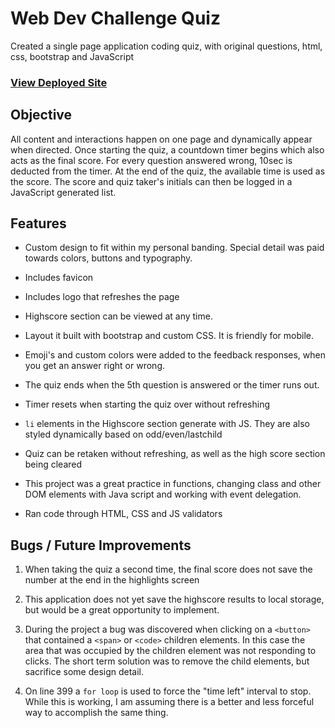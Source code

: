 # Web Dev Challenge Quiz
Created a single page application coding quiz, with original questions, html, css, bootstrap and JavaScript

### [View Deployed Site](https://gedalyakrycer.github.io/04-web-api-code-quiz/)

## Objective
All content and interactions happen on one page and dynamically appear when directed. Once starting the quiz, a countdown timer begins which also acts as the final score. For every question answered wrong, 10sec is deducted from the timer. At the end of the quiz, the available time is used as the score. The score and quiz taker's initials can then be logged in a JavaScript generated list.

## Features
* Custom design to fit within my personal banding. Special detail was paid towards colors, buttons and typography.

* Includes favicon

* Includes logo that refreshes the page 

* Highscore section can be viewed at any time. 

* Layout it built with bootstrap and custom CSS. It is friendly for mobile. 

* Emoji's and custom colors were added to the feedback responses, when you get an answer right or wrong. 

* The quiz ends when the 5th question is answered or the timer runs out. 

* Timer resets when starting the quiz over without refreshing

* `li` elements in the Highscore section generate with JS. They are also styled dynamically based on odd/even/lastchild

* Quiz can be retaken without refreshing, as well as the high score section being cleared

* This project was a great practice in functions, changing class and other DOM elements with Java script and working with event delegation. 

* Ran code through HTML, CSS and JS validators



## Bugs / Future Improvements 
1. When taking the quiz a second time, the final score does not save the number at the end in the highlights screen

2. This application does not yet save the highscore results to local storage, but would be a great opportunity to implement. 

3. During the project a bug was discovered when clicking on a `<button>` that contained a `<span>` or `<code>` children elements. In this case the area that was occupied by the children element was not responding to clicks. The short term solution was to remove the child elements, but sacrifice some design detail.

4. On line 399 a `for loop` is used to force the "time left" interval to stop. While this is working, I am assuming there is a better and less forceful way to accomplish the same thing. 
